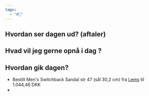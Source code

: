 ```yaml
---
tags:
  - "#📅"
---
```

## Hvordan ser dagen ud? (aftaler)


## Hvad vil jeg gerne opnå i dag ?


## Hvordan gik dagen?
* Bestilt Men's Switchback Sandal str 47 (sål 30,2 cm) fra [Lems](https://lemsshoes.eu)  til 1.044,46 DKK
* 